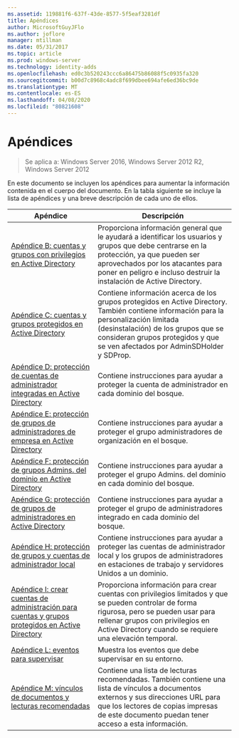 ```yaml
---
ms.assetid: 119881f6-637f-43de-8577-5f5eaf3281df
title: Apéndices
author: MicrosoftGuyJFlo
ms.author: joflore
manager: mtillman
ms.date: 05/31/2017
ms.topic: article
ms.prod: windows-server
ms.technology: identity-adds
ms.openlocfilehash: ed0c3b520243ccc6a86475b86088f5c0935fa320
ms.sourcegitcommit: b00d7c8968c4adc8f699dbee694afe6ed36bc9de
ms.translationtype: MT
ms.contentlocale: es-ES
ms.lasthandoff: 04/08/2020
ms.locfileid: "80821608"
---
```

# <a name="appendices"></a>Apéndices

>Se aplica a: Windows Server 2016, Windows Server 2012 R2, Windows Server 2012

En este documento se incluyen los apéndices para aumentar la información contenida en el cuerpo del documento. En la tabla siguiente se incluye la lista de apéndices y una breve descripción de cada uno de ellos.  
  

|**Apéndice**|**Descripción**|  
| --- | --- | 
|[Apéndice B: cuentas y grupos con privilegios en Active Directory](../../../ad-ds/plan/security-best-practices/Appendix-B--Privileged-Accounts-and-Groups-in-Active-Directory.md)|Proporciona información general que le ayudará a identificar los usuarios y grupos que debe centrarse en la protección, ya que pueden ser aprovechados por los atacantes para poner en peligro e incluso destruir la instalación de Active Directory.|  
|[Apéndice C: cuentas y grupos protegidos en Active Directory](../../../ad-ds/plan/security-best-practices/Appendix-C--Protected-Accounts-and-Groups-in-Active-Directory.md)|Contiene información acerca de los grupos protegidos en Active Directory. También contiene información para la personalización limitada (desinstalación) de los grupos que se consideran grupos protegidos y que se ven afectados por AdminSDHolder y SDProp.|  
|[Apéndice D: protección de cuentas de administrador integradas en Active Directory](../../../ad-ds/plan/security-best-practices/Appendix-D--Securing-Built-In-Administrator-Accounts-in-Active-Directory.md)|Contiene instrucciones para ayudar a proteger la cuenta de administrador en cada dominio del bosque.|  
|[Apéndice E: protección de grupos de administradores de empresa en Active Directory](../../../ad-ds/plan/security-best-practices/Appendix-E--Securing-Enterprise-Admins-Groups-in-Active-Directory.md)|Contiene instrucciones para ayudar a proteger el grupo administradores de organización en el bosque.|  
|[Apéndice F: protección de grupos Admins. del dominio en Active Directory](../../../ad-ds/plan/security-best-practices/Appendix-F--Securing-Domain-Admins-Groups-in-Active-Directory.md)|Contiene instrucciones para ayudar a proteger el grupo Admins. del dominio en cada dominio del bosque.|  
|[Apéndice G: protección de grupos de administradores en Active Directory](../../../ad-ds/plan/security-best-practices/Appendix-G--Securing-Administrators-Groups-in-Active-Directory.md)|Contiene instrucciones para ayudar a proteger el grupo de administradores integrado en cada dominio del bosque.|  
|[Apéndice H: protección de grupos y cuentas de administrador local](../../../ad-ds/plan/security-best-practices/Appendix-H--Securing-Local-Administrator-Accounts-and-Groups.md)|Contiene instrucciones para ayudar a proteger las cuentas de administrador local y los grupos de administradores en estaciones de trabajo y servidores Unidos a un dominio.|  
|[Apéndice I: crear cuentas de administración para cuentas y grupos protegidos en Active Directory](../../../ad-ds/manage/component-updates/Appendix-I--Creating-Management-Accounts-for-Protected-Accounts-and-Groups-in-Active-Directory.md)|Proporciona información para crear cuentas con privilegios limitados y que se pueden controlar de forma rigurosa, pero se pueden usar para rellenar grupos con privilegios en Active Directory cuando se requiere una elevación temporal.|   
|[Apéndice L: eventos para supervisar](../../../ad-ds/plan/Appendix-L--Events-to-Monitor.md)|Muestra los eventos que debe supervisar en su entorno.|  
|[Apéndice M: vínculos de documentos y lecturas recomendadas](../../../ad-ds/manage/Appendix-M--Document-Links-and-Recommended-Reading.md)|Contiene una lista de lecturas recomendadas. También contiene una lista de vínculos a documentos externos y sus direcciones URL para que los lectores de copias impresas de este documento puedan tener acceso a esta información.|  
  


